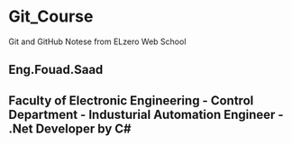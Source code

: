 # Git_Course
Git and GitHub Notese from ELzero Web School
## Eng.Fouad.Saad
## Faculty of Electronic Engineering - Control Department - Industurial Automation Engineer - .Net Developer by C#
